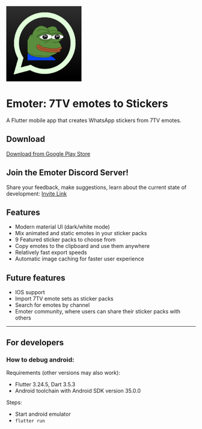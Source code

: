 <img src="assets/icon.png" alt="drawing" width="200"/>

# Emoter: 7TV emotes to Stickers

A Flutter mobile app that creates WhatsApp stickers from 7TV emotes.


## Download
[Download from Google Play Store](https://play.google.com/store/apps/details?id=captainsauerland.emotes_to_stickers)

## Join the Emoter Discord Server!
Share your feedback, make suggestions, learn about the current state of development:
[Invite Link](https://discord.gg/6Wp347G6Na)

## Features
- Modern material UI (dark/white mode)
- Mix animated and static emotes in your sticker packs
- 9 Featured sticker packs to choose from
- Copy emotes to the clipboard and use them anywhere
- Relatively fast export speeds
- Automatic image caching for faster user experience

## Future features
- IOS support
- Import 7TV emote sets as sticker packs
- Search for emotes by channel
- Emoter community, where users can share their sticker packs with others

---

## For developers

### How to debug android:
Requirements (other versions may also work):
- Flutter 3.24.5, Dart 3.5.3
- Android toolchain with Android SDK version 35.0.0


Steps:
- Start android emulator
- ``flutter run``


